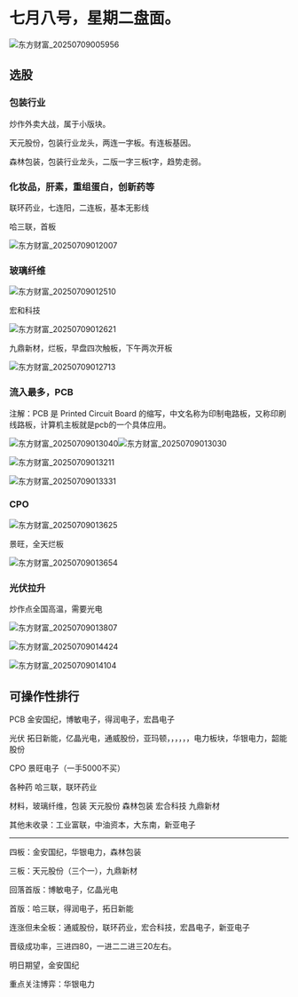 # 七月八号，星期二盘面。

![东方财富_20250709005956](https://cyrene.oss-cn-beijing.aliyuncs.com/image/%E4%B8%9C%E6%96%B9%E8%B4%A2%E5%AF%8C_20250709005956.png)

## 选股

### 包装行业

炒作外卖大战，属于小版块。

天元股份，包装行业龙头，两连一字板。有连板基因。

森林包装，包装行业龙头，二版一字三板t字，趋势走弱。

### 化妆品，肝素，重组蛋白，创新药等

联环药业，七连阳，二连板，基本无影线

哈三联，首板



![东方财富_20250709012007](https://cyrene.oss-cn-beijing.aliyuncs.com/image/%E4%B8%9C%E6%96%B9%E8%B4%A2%E5%AF%8C_20250709012007.png)

### 玻璃纤维

![东方财富_20250709012510](https://cyrene.oss-cn-beijing.aliyuncs.com/image/%E4%B8%9C%E6%96%B9%E8%B4%A2%E5%AF%8C_20250709012510.png)

宏和科技

![东方财富_20250709012621](https://cyrene.oss-cn-beijing.aliyuncs.com/image/%E4%B8%9C%E6%96%B9%E8%B4%A2%E5%AF%8C_20250709012621.png)

九鼎新材，烂板，早盘四次触板，下午两次开板

![东方财富_20250709012713](https://cyrene.oss-cn-beijing.aliyuncs.com/image/%E4%B8%9C%E6%96%B9%E8%B4%A2%E5%AF%8C_20250709012713.png)

### 流入最多，PCB

注解：PCB 是 Printed Circuit Board 的缩写，中文名称为印制电路板，又称印刷线路板，计算机主板就是pcb的一个具体应用。

![东方财富_20250709013040](https://cyrene.oss-cn-beijing.aliyuncs.com/image/%E4%B8%9C%E6%96%B9%E8%B4%A2%E5%AF%8C_20250709013040.png)![东方财富_20250709013030](G:\eastmoneyscreenshot\东方财富_20250709013030.png)

![东方财富_20250709013211](https://cyrene.oss-cn-beijing.aliyuncs.com/image/%E4%B8%9C%E6%96%B9%E8%B4%A2%E5%AF%8C_20250709013211.png)

![东方财富_20250709013331](https://cyrene.oss-cn-beijing.aliyuncs.com/image/%E4%B8%9C%E6%96%B9%E8%B4%A2%E5%AF%8C_20250709013331.png)

### CPO

![东方财富_20250709013625](G:\eastmoneyscreenshot\东方财富_20250709013625.png)

景旺，全天烂板

![东方财富_20250709013654](https://cyrene.oss-cn-beijing.aliyuncs.com/image/%E4%B8%9C%E6%96%B9%E8%B4%A2%E5%AF%8C_20250709013654.png)

### 光伏拉升

炒作点全国高温，需要光电

![东方财富_20250709013807](https://cyrene.oss-cn-beijing.aliyuncs.com/image/%E4%B8%9C%E6%96%B9%E8%B4%A2%E5%AF%8C_20250709013807.png)

![东方财富_20250709014424](https://cyrene.oss-cn-beijing.aliyuncs.com/image/%E4%B8%9C%E6%96%B9%E8%B4%A2%E5%AF%8C_20250709014424.png)

![东方财富_20250709014104](https://cyrene.oss-cn-beijing.aliyuncs.com/image/%E4%B8%9C%E6%96%B9%E8%B4%A2%E5%AF%8C_20250709014104.png)

## 可操作性排行

PCB 金安国纪，博敏电子，得润电子，宏昌电子

光伏 拓日新能，亿晶光电，通威股份，亚玛顿，，，，，，电力板块，华银电力，韶能股份

CPO 景旺电子（一手5000不买）

各种药 哈三联，联环药业

材料，玻璃纤维，包装  天元股份 森林包装 宏合科技 九鼎新材

其他未收录：工业富联，中油资本，大东南，新亚电子

------

四板：金安国纪，华银电力，森林包装

三板：天元股份（三个一），九鼎新材

回落首版：博敏电子，亿晶光电

首版：哈三联，得润电子，拓日新能

连涨但未全板：通威股份，联环药业，宏合科技，宏昌电子，新亚电子



晋级成功率，三进四80，一进二二进三20左右。

明日期望，金安国纪

重点关注博弈：华银电力




